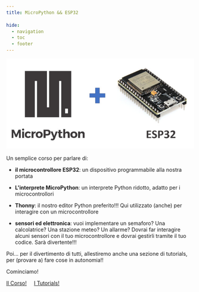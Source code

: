 ```yaml
---
title: MicroPython && ESP32

hide:
  - navigation
  - toc
  - footer
---
```


<!-- # MicroPython && ESP32 -->


<!-- ![MicroPython + ESP32](MicroPythonPlusESP32.jpg) -->
![MicroPython + ESP32](micropython_plus_esp32.jpg)

Un semplice corso per parlare di:

- **il microcontrollore ESP32**: un dispositivo programmabile alla nostra portata

- **L'interprete MicroPython**: un interprete Python ridotto, adatto per i microcontrollori

- **Thonny**: il nostro editor Python preferito!!! Qui utilizzato (anche) per interagire con un microcontrollore

- **sensori ed elettronica**: vuoi implementare un semaforo? Una calcolatrice? Una stazione meteo? Un allarme? Dovrai far interagire alcuni sensori con il tuo microcontrollore e dovrai gestirli tramite il tuo codice. Sarà divertente!!!

Poi... per il divertimento di tutti, allestiremo anche una sezione di tutorials, per (provare a) fare cose in autonomia!!

Cominciamo!

<a href="corso/00_intro/" class="md-button md-button--primary" style="width:230px">Il Corso!</a>
&nbsp;&nbsp;&nbsp;
<a href="tutorials/00_intro/" class="md-button" style="width:230px">I Tutorials!</a>

<br>
<br>
<br>

